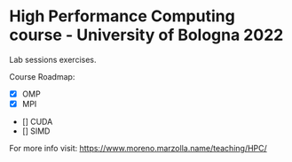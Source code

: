 # High Performance Computing course - University of Bologna 2022
Lab sessions exercises.  

Course Roadmap:
- [x] OMP
- [x] MPI
- [] CUDA
- [] SIMD

For more info visit:
https://www.moreno.marzolla.name/teaching/HPC/
